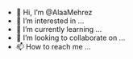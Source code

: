- 👋 Hi, I’m @AlaaMehrez
- 👀 I’m interested in ...
- 🌱 I’m currently learning ...
- 💞️ I’m looking to collaborate on ...
- 📫 How to reach me ...

<!---
AlaaMehrez/AlaaMehrez is a ✨ special ✨ repository because its `README.md` (this file) appears on your GitHub profile.
You can click the Preview link to take a look at your changes.
--->

